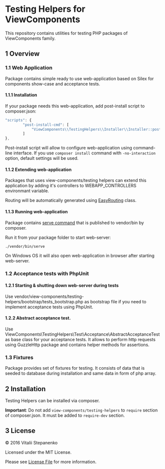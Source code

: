 # Testing Helpers for ViewComponents

This repository contains utilities for testing PHP packages of ViewComponents family.


## 1 Overview

### 1.1 Web Application

Package contains simple ready to use web-application based on Silex for components show-case and acceptance tests.

#### 1.1.1 Installation

If your package needs this web-application, add post-install script to composer.json:
```javascript
"scripts": {
        "post-install-cmd": [
            "ViewComponents\\TestingHelpers\\Installer\\Installer::postComposerInstall"
        ]
},
```

Post-install script will allow to configure web-application using command-line interface. If you use `composer install` command with `-no-interaction` option, default settings will be used.

#### 1.1.2 Extending web-application
Packages that uses view-components/testing helpers can extend this application by adding it's controllers to WEBAPP_CONTROLLERS environmant variable.

Routing will be automatically generated using [EasyRouting](https://github.com/view-components/testing-helpers/blob/master/src/Application/Http/EasyRouting.php) class.


#### 1.1.3 Running web-application

Package contains [serve command](https://github.com/view-components/testing-helpers/blob/master/serve) that is published to vendor/bin by composer.

Run it from your package folder to start web-server:

```bash
./vendor/bin/serve
```
On Windows OS it will also open web-application in browser after starting web-server.

### 1.2 Acceptance tests with PhpUnit

#### 1.2.1 Starting & shutting down web-server during tests

Use vendor/view-components/testing-helpers/bootstrap/tests_bootstrap.php as bootstrap file if you need to implement acceptance tests using PhpUnit.

#### 1.2.2 Abstract acceptance test.

Use ViewComponents\TestingHelpers\Test\Acceptance\AbstractAcceptanceTest as base class for your acceptance tests.
It allows to perform http requests using GuzzleHttp package and contains helper methods for assertions.

### 1.3 Fixtures

Package provides set of fixtures for testing.
It consists of data that is seeded to database during installation and same data in form of php array.

## 2 Installation
Testing Helpers can be installed via composer. 

**Important**: Do not add `view-components/testing-helpers` to `require` section of composer.json. It must be added to `require-dev` section.

## 3 License

© 2016 Vitalii Stepanenko

Licensed under the MIT License. 

Please see [License File](LICENSE) for more information.
